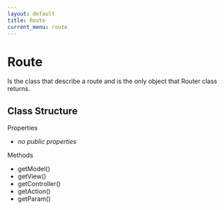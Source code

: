 ```yaml
---
layout: default
title: Route
current_menu: route
---
```


# Route
Is the class that describe a route and is the only object that Router class returns.

## Class Structure

Properties
- *no public properties*

Methods
- getModel()
- getView()
- getController()
- getAction()
- getParam()
